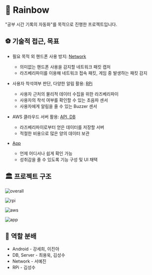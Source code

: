 # 🌈 Rainbow 
"공부 시간 기록의 자동화"를 목적으로 진행한 프로젝트입니다.


## ⚽️ 기술적 접근, 목표

- 필요 목적 외 핸드폰 사용 방지: [Network](https://github.com/sea1hee/Rainbow/tree/main/RPi)  
  - 의미없는 핸드폰 사용을 감지할 네트워크 패킷 캡처
  - 라즈베리파이를 이용해 네트워크 접속 패킷, 게임 중 발생하는 패킷 감지

- 사용자 착석여부 판단, 다양한 알림 활용: [RPi](https://github.com/sea1hee/Rainbow/tree/main/RPi)  
  - 사용자 근처의 물리적 데이터 수집을 위한 라즈베리파이
  - 사용자의 착석 여부를 확인할 수 있는 초음파 센서
  - 사용자에게 알림을 줄 수 있는 Buzzer 센서

- AWS 클라우드 서버 활용: [API, DB](https://github.com/sea1hee/Rainbow/tree/main/API%2C%20DB)  
  - 라즈베리파이로부터 얻은 데이터를 저장할 서버
  - 적절한 비용으로 많은 양의 데이터 보관

- [App](https://github.com/sea1hee/Rainbow/tree/main/App)  
  - 언제 어디서나 쉽게 확인 가능
  - 성취감을 줄 수 있도록 기능 구성 및 UI 채택

## 🏛 프로젝트 구조

![overall](https://user-images.githubusercontent.com/22738293/124556114-dcfae400-de72-11eb-8aeb-e0fa8accd931.png)  

![rpi](https://user-images.githubusercontent.com/22738293/124556174-ef751d80-de72-11eb-9c7f-28f4b2599594.png)  

![aws](https://user-images.githubusercontent.com/22738293/124556225-fb60df80-de72-11eb-8bfc-de5921d3cd89.png)  

![app](https://user-images.githubusercontent.com/22738293/124556252-0582de00-de73-11eb-9f42-d738fd562530.png)  


## 🤼 역할 분배
- Android - 강세희, 이진아  
- DB, Server - 최용욱, 김성수 
- Network - 서예진
- RPi - 김성수


